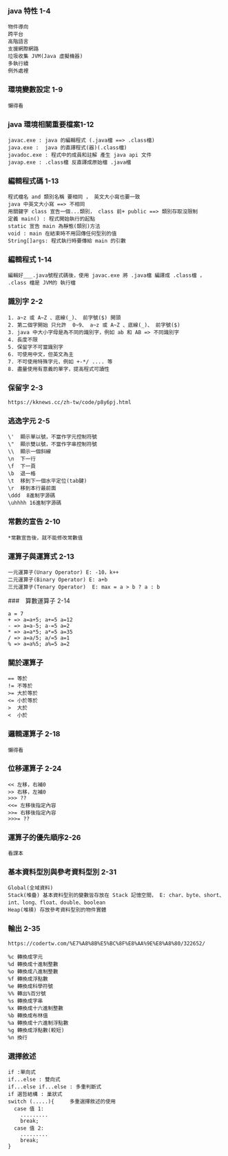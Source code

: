 ### java 特性 1-4
```
物件導向
跨平台
高階語言
支援網際網路
垃圾收集 JVM(Java 虛擬機器) 
多執行續
例外處裡 
```
### 環境變數設定 1-9
```
懶得看
```
### java 環境相關重要檔案1-12
```
javac.exe : java 的編輯程式 (.java檔 ==> .class檔)
java.exe :  java 的直譯程式(器)(.class檔)
javadoc.exe : 程式中的成員和註解 產生 java api 文件
javap.exe : .class檔 反直譯成原始檔 .java檔
```
### 編輯程式碼 1-13
```
程式檔名 and 類別名稱 要相同 ， 英文大小寫也要一致
java 中英文大小寫 ==> 不相同
用關鍵字 class 宣告一個...類別， class 前+ public ==> 類別存取沒限制
定義 main() : 程式開始執行的起點
static 宣告 main 為靜態(類別)方法
void : main 在結束時不用回傳任何型別的值
String[]args: 程式執行時要傳給 main 的引數
```
### 編輯程式 1-14
```
編輯好___.java號程式碼後，使用 javac.exe 將 .java檔 編譯成 .class檔 ， .class 檔是 JVM的 執行檔
```
### 識別字 2-2
```
1. a~z 或 A~Z 、底線(_)、 前字號($) 開頭
2. 第二個字開始 只允許  0~9、 a~z 或 A~Z 、底線(_)、 前字號($)
3. java 中大小字母是為不同的識別字，例如 ab 和 AB => 不同識別字
4. 長度不限
5. 保留字不可當識別字
6. 可使用中文，但英文為主
7. 不可使用特殊字元，例如 +-*/ .... 等
8. 盡量使用有意義的單字，提高程式可讀性
```
### 保留字 2-3
```
https://kknews.cc/zh-tw/code/p8y6pj.html
```

### 逃逸字元 2-5
```
\'  顯示單以號，不當作字元控制符號
\"  顯示雙以號，不當作字串控制符號
\\  顯示一個斜線
\n  下一行
\f  下一頁
\b  退一格
\t  移到下一個水平定位(tab鍵)
\r  移到本行最前面
\ddd  8進制字源碼
\uhhhh 16進制字源碼
```
### 常數的宣告 2-10
```
*常數宣告後，就不能修改常數值
```
### 運算子與運算式 2-13
```
一元運算子(Unary Operator) E: -10，k++
二元運算子(Binary Operator) E: a+b
三元運算子(Tenary Operator)  E: max = a > b ? a : b 
```
###　算數運算子 2-14
```
a = 7
+ => a=a+5; a+=5 a=12 
- => a=a-5; a-=5 a=2
* => a=a*5; a*=5 a=35
/ => a=a/5; a/=5 a=1
% => a=a%5; a%=5 a=2
```

### 關於運算子
```
== 等於
!= 不等於
>= 大於等於
<= 小於等於
>  大於
<  小於
```
### 邏輯運算子 2-18
```
懶得看
```
### 位移運算子 2-24
```
<< 左移，右補0
>> 右移，左補0
>>> ??
<<= 左移後指定內容
>>= 右移後指定內容
>>>= ??
```
### 運算子的優先順序2-26
```
看課本
```
### 基本資料型別與參考資料型別 2-31
```
Global(全域資料)
Stack(堆疊) 基本資料型別的變數皆存放在 Stack 記憶空間， E: char、byte、short、int、long、float、double、boolean
Heap(堆積) 存放參考資料型別的物件實體
```
### 輸出 2-35
```
https://codertw.com/%E7%A8%8B%E5%BC%8F%E8%AA%9E%E8%A8%80/322652/
```
```
%c 轉換成字元
%d 轉換成十進制整數
%o 轉換成八進制整數
%f 轉換成浮點數
%e 轉換成科學符號
%% 轉出%百分號
%s 轉換成字串
%x 轉換成十六進制整數
%b 轉換成布林值
%a 轉換成十六進制浮點數
%g 轉換成浮點數(較短)
%n 換行
```
### 選擇敘述
```
if :單向式
if...else : 雙向式
if...else if...else : 多重判斷式
if 選哲結構 : 巢狀式 
switch (.....){     多重選擇敘述的使用
  case 值 1:
    .........
    break;
  case 值 2:
    .........
    break;
}
```
